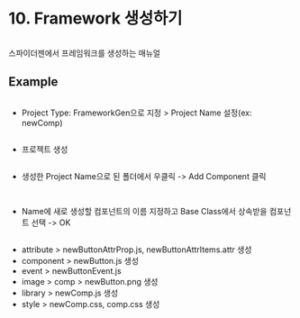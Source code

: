 # 10. Framework 생성하기

<div align="left"><figure><img src="../.gitbook/assets/image (2).png" alt=""><figcaption></figcaption></figure></div>

스파이더젠에서 프레임워크를 생성하는 매뉴얼

## Example

<figure><img src="../.gitbook/assets/image (3).png" alt=""><figcaption></figcaption></figure>

* Project Type: FrameworkGen으로 지정 > Project Name 설정(ex: newComp)



<div align="left"><figure><img src="../.gitbook/assets/image (4).png" alt=""><figcaption></figcaption></figure></div>

* 프로젝트 생성



<div align="left"><figure><img src="../.gitbook/assets/image (5).png" alt=""><figcaption></figcaption></figure></div>

* 생성한 Project Name으로 된 폴더에서 우클릭 -> Add Component 클릭



<div align="left"><figure><img src="../.gitbook/assets/image.png" alt=""><figcaption></figcaption></figure> <figure><img src="../.gitbook/assets/스크린샷 2025-07-14 131637.png" alt=""><figcaption></figcaption></figure></div>

* Name에 새로 생성할 컴포넌트의 이름 지정하고 Base Class에서 상속받을 컴포넌트 선택 -> OK



<div align="left"><figure><img src="../.gitbook/assets/image (1).png" alt=""><figcaption></figcaption></figure></div>

* attribute > newButtonAttrProp.js, newButtonAttrItems.attr 생성
* component > newButton.js 생성
* event > newButtonEvent.js
* image > comp > newButton.png 생성
* library > newComp.js 생성
* style > newComp.css, comp.css 생성



<figure><img src="../.gitbook/assets/image (136).png" alt=""><figcaption></figcaption></figure>



<div align="left"><figure><img src="../.gitbook/assets/image (137).png" alt=""><figcaption></figcaption></figure></div>



<div align="left"><figure><img src="../.gitbook/assets/image (138).png" alt=""><figcaption></figcaption></figure></div>



<div align="left"><figure><img src="../.gitbook/assets/스크린샷 2025-07-15 095547.png" alt=""><figcaption></figcaption></figure></div>



<figure><img src="../.gitbook/assets/스크린샷 2025-07-15 095725.png" alt=""><figcaption></figcaption></figure>
